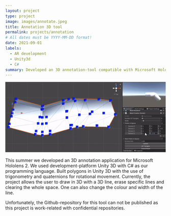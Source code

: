 ```yaml
---
layout: project
type: project
image: images/annotate.jpeg
title: Annotation 3D tool
permalink: projects/annotation
# All dates must be YYYY-MM-DD format!
date: 2021-09-01
labels:
  - AR development
  - Unity3d 
  - C#
summary: Developed an 3D annotation-tool compatible with Microsoft Hololens 2 smart-glasses. 
---
```



<img class="ui medium right floated rounded image" src="../images/unity.png">


This summer we developed an 3D annotation application for Microsoft Hololens 2. We used development-platform Unity 3D with C# as our programming language. Built polygons in Unity 3D with the use of trigonometry and quaternions for rotational movement. Currently, the project allows the user to draw in 3D with a 3D line, erase specific lines and clearing the whole space. One can also change the colour and width of the line.

Unfortunately, the Github-repository for this tool can not be published as this project is work-related with confidential repositories. 





